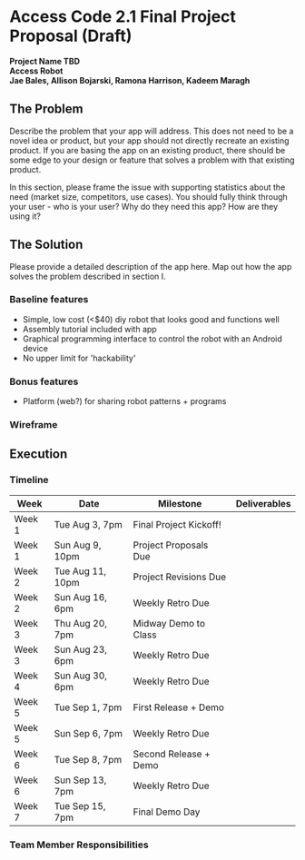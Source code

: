 # Access Code 2.1 Final Project Proposal (Draft)

**Project Name TBD**  
**Access Robot**  
**Jae Bales, Allison Bojarski, Ramona Harrison, Kadeem Maragh**  

## The Problem 

Describe the problem that your app will address. This does not need to be a novel idea or product, but your app should not directly recreate an existing product. If you are basing the app on an existing product, there should be some edge to your design or feature that solves a problem with that existing product.

In this section, please frame the issue with supporting statistics about the need (market size, competitors, use cases). You should fully think through your user - who is your user? Why do they need this app? How are they using it?

## The Solution 

Please provide a detailed description of the app here. Map out how the app solves the problem described in section I. 
### Baseline features

 * Simple, low cost (<$40) diy robot that looks good and functions well
 * Assembly tutorial included with app
 * Graphical programming interface to control the robot with an Android device
 * No upper limit for 'hackability'

### Bonus features

 * Platform (web?) for sharing robot patterns + programs

### Wireframe


## Execution

### Timeline

| Week | Date | Milestone | Deliverables | 
|---|---|---|---|
| Week 1 | Tue Aug 3, 7pm | Final Project Kickoff! | |
| Week 1 | Sun Aug 9, 10pm | Project Proposals Due | |
| Week 2 | Tue Aug 11, 10pm | Project Revisions Due | |
| Week 2 | Sun Aug 16, 6pm | Weekly Retro Due | |
| Week 3 | Thu Aug 20, 7pm | Midway Demo to Class | |
| Week 3 | Sun Aug 23, 6pm | Weekly Retro Due | |
| Week 4 | Sun Aug 30, 6pm | Weekly Retro Due | |
| Week 5 | Tue Sep 1, 7pm | First Release + Demo | |
| Week 5 | Sun Sep 6, 7pm | Weekly Retro Due | |
| Week 6 | Tue Sep 8, 7pm | Second Release + Demo | |
| Week 6 | Sun Sep 13, 7pm | Weekly Retro Due | |
| Week 7 | Tue Sep 15, 7pm | Final Demo Day | |

### Team Member Responsibilities
